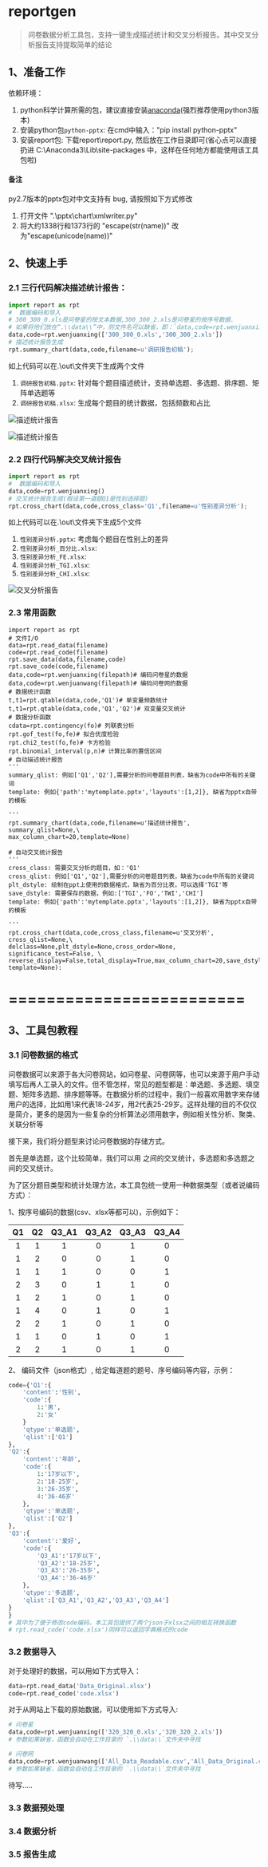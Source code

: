 # reportgen

> 问卷数据分析工具包，支持一键生成描述统计和交叉分析报告。其中交叉分析报告支持提取简单的结论



## 1、准备工作

依赖环境：

1. python科学计算所需的包，建议直接安装[anaconda](https://www.continuum.io/downloads)(强烈推荐使用python3版本)
2. 安装python包`python-pptx`:  在cmd中输入："pip install python-pptx" 
3. 安装report包: 下载report\\report.py, 然后放在工作目录即可(省心点可以直接扔进 C:\Anaconda3\Lib\site-packages 中，这样在任何地方都能使用该工具包啦)


#### 备注

py2.7版本的pptx包对中文支持有 bug, 请按照如下方式修改

1. 打开文件 ".\\pptx\\chart\\xmlwriter.py"
2. 将大约1338行和1373行的 "escape(str(name))" 改为"escape(unicode(name))"

## 2、快速上手

### 2.1 三行代码解决描述统计报告：

```python
import report as rpt
#  数据编码和导入
# 300_300_0.xls是问卷星的按文本数据,300_300_2.xls是问卷星的按序号数据.
# 如果将他们放在“.\\data\\”中，则文件名可以缺省，即：`data,code=rpt.wenjuanxing()`
data,code=rpt.wenjuanxing(['300_300_0.xls','300_300_2.xls'])
# 描述统计报告生成
rpt.summary_chart(data,code,filename=u'调研报告初稿');
```
如上代码可以在.\\out\\文件夹下生成两个文件

1. `调研报告初稿.pptx`: 针对每个题目描述统计，支持单选题、多选题、排序题、矩阵单选题等
2. `调研报告初稿.xlsx`: 生成每个题目的统计数据，包括频数和占比

 ![描述统计报告](https://github.com/gasongjian/reportgen/tree/master/report/demo/demo1.png)

![描述统计报告](/report/demo/demo1.png?raw=true "Optional Title")

### 2.2 四行代码解决交叉统计报告


```python
import report as rpt
#  数据编码和导入
data,code=rpt.wenjuanxing()
# 交叉统计报告生成(假设第一道题Q1是性别选择题)
rpt.cross_chart(data,code,cross_class='Q1',filename=u'性别差异分析');
```
如上代码可以在.\\out\\文件夹下生成5个文件

1. `性别差异分析.pptx`: 考虑每个题目在性别上的差异
2. `性别差异分析_百分比.xlsx`:
3. `性别差异分析_FE.xlsx`:
4. `性别差异分析_TGI.xlsx`:
5. `性别差异分析_CHI.xlsx`:

  ![交叉分析报告](https://github.com/gasongjian/reportgen/tree/master/report/demo/demo2.png)

### 2.3 常用函数

```pyton
import report as rpt
# 文件I/O 
data=rpt.read_data(filename)
code=rpt.read_code(filename)
rpt.save_data(data,filename,code)
rpt.save_code(code,filename)
data,code=rpt.wenjuanxing(filepath)# 编码问卷星的数据
data,code=rpt.wenjuanwang(filepath)# 编码问卷网的数据
# 数据统计函数
t,t1=rpt.qtable(data,code,'Q1')# 单变量频数统计
t,t1=rpt.qtable(data,code,'Q1','Q2')# 双变量交叉统计
# 数据分析函数
cdata=rpt.contingency(fo)# 列联表分析
rpt.gof_test(fo,fe)# 拟合优度检验
rpt.chi2_test(fo,fe)# 卡方检验
rpt.binomial_interval(p,n)# 计算比率的置信区间
# 自动描述统计报告
'''
summary_qlist: 例如['Q1','Q2'],需要分析的问卷题目列表，缺省为code中所有的关键词
template: 例如{'path':'mytemplate.pptx','layouts':[1,2]}, 缺省为pptx自带的模板

'''
rpt.summary_chart(data,code,filename=u'描述统计报告', summary_qlist=None,\
max_column_chart=20,template=None)

# 自动交叉统计报告
'''
cross_class: 需要交叉分析的题目，如：'Q1'
cross_qlist: 例如['Q1','Q2'],需要分析的问卷题目列表，缺省为code中所有的关键词
plt_dstyle: 绘制在ppt上使用的数据格式，缺省为百分比表，可以选择'TGI'等
save_dstyle: 需要保存的数据，例如:['TGI','FO','TWI','CHI']
template: 例如{'path':'mytemplate.pptx','layouts':[1,2]}, 缺省为pptx自带的模板

'''
rpt.cross_chart(data,code,cross_class,filename=u'交叉分析', cross_qlist=None,\
delclass=None,plt_dstyle=None,cross_order=None, significance_test=False, \
reverse_display=False,total_display=True,max_column_chart=20,save_dstyle=None,\
template=None):
```


=========================
=========================


## 3、工具包教程

### 3.1 问卷数据的格式

问卷数据可以来源于各大问卷网站，如问卷星、问卷网等，也可以来源于用户手动填写后再人工录入的文件。但不管怎样，常见的题型都是：单选题、多选题、填空题、矩阵多选题、排序题等等。在数据分析的过程中，我们一般喜欢用数字来存储用户的选择，比如用1来代表18-24岁，用2代表25-29岁。这样处理的目的不仅仅是简介，更多的是因为一些复杂的分析算法必须用数字，例如相关性分析、聚类、关联分析等

接下来，我们将分题型来讨论问卷数据的存储方式。

首先是单选题，这个比较简单，我们可以用
之间的交叉统计，多选题和多选题之间的交叉统计。

为了区分题目类型和统计处理方法，本工具包统一使用一种数据类型（或者说编码方式）：

1、按序号编码的数据(csv、xlsx等都可以)，示例如下：
  

|Q1|Q2|Q3_A1|Q3_A2|Q3_A3|Q3_A4|
|:----:|:---:|:----:|:----:|:---:|:----:|
|1|1|1|0|1|0|
|1|2|0|0|1|0|
|1|1|1|0|0|1|
|2|3|0|1|1|0|
|1|2|1|0|1|0|
|1|4|0|1|0|1|
|2|2|1|0|1|0|
|1|1|0|1|0|1|
|2|2|1|0|1|0|


2、 编码文件（json格式）, 给定每道题的题号、序号编码等内容，示例：

```python
code={'Q1':{
    'content':'性别',
    'code':{
        1:'男',
        2:'女'
    }
    'qtype':'单选题',
    'qlist':['Q1']
},
'Q2':{
    'content':'年龄',
    'code':{
        1:'17岁以下',
        2:'18-25岁',
        3:'26-35岁',
        4:'36-46岁'
    },
    'qtype':'单选题',
    'qlist':['Q2']
},
'Q3':{
    'content':'爱好',
    'code':{
        'Q3_A1':'17岁以下',
        'Q3_A2':'18-25岁',
        'Q3_A3':'26-35岁',
        'Q3_A4':'36-46岁'
    },
    'qtype':'多选题',
    'qlist':['Q3_A1','Q3_A2','Q3_A3','Q3_A4']
}
}
# 其中为了便于修改code编码，本工具包提供了两个json于xlsx之间的相互转换函数
# rpt.read_code('code.xlsx')同样可以返回字典格式的code
```



### 3.2 数据导入
对于处理好的数据，可以用如下方式导入：

```python
data=rpt.read_data('Data_Original.xlsx')
code=rpt.read_code('code.xlsx')
```

对于从网站上下载的原始数据，可以使用如下方式导入:

```python
# 问卷星 
data,code=rpt.wenjuanxing(['320_320_0.xls','320_320_2.xls'])
# 参数如果缺省，函数会自动在工作目录的 `.\\data\\`文件夹中寻找

# 问卷网  
data,code=rpt.wenjuanwang(['All_Data_Readable.csv','All_Data_Original.csv','code.csv'])
# 参数如果缺省，函数会自动在工作目录的 `.\\data\\`文件夹中寻找

```

待写.....

### 3.3 数据预处理


### 3.4 数据分析

### 3.5 报告生成













